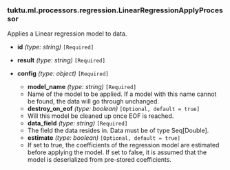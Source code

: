 ### tuktu.ml.processors.regression.LinearRegressionApplyProcessor
Applies a Linear regression model to data.

  * **id** *(type: string)* `[Required]`

  * **result** *(type: string)* `[Required]`

  * **config** *(type: object)* `[Required]`

    * **model_name** *(type: string)* `[Required]`
    - Name of the model to be applied. If a model with this name cannot be found, the data will go through unchanged.

    * **destroy_on_eof** *(type: boolean)* `[Optional, default = true]`
    - Will this model be cleaned up once EOF is reached.

    * **data_field** *(type: string)* `[Required]`
    - The field the data resides in. Data must be of type Seq[Double].

    * **estimate** *(type: boolean)* `[Optional, default = true]`
    - If set to true, the coefficients of the regression model are estimated before applying the model. If set to false, it is assumed that the model is deserialized from pre-stored coefficients.

